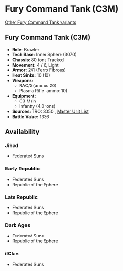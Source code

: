# Fury Command Tank (C3M) 

[Other Fury Command Tank variants](../fury_command_tank.md) 

## Fury Command Tank (C3M) 

- **Role:** Brawler 
- **Tech Base:** Inner Sphere (3070) 
- **Chassis:** 80 tons Tracked 
- **Movement:** 4 / 6, Light 
- **Armor:** 241 (Ferro Fibrous) 
- **Heat Sinks:** 10 (10) 
- **Weapons:** 
  - RAC/5 (ammo: 20) 
  - Plasma Rifle (ammo: 10) 
- **Equipment:** 
  - C3 Main 
  - Infantry (4.0 tons) 
- **Sources:** TRO: 3050 , [Master Unit List](http://masterunitlist.info/Unit/Details/1158) 
- **Battle Value:** 1336 

## Availability 

### Jihad 

- Federated Suns 

### Early Republic 

- Federated Suns 
- Republic of the Sphere 

### Late Republic 

- Federated Suns 
- Republic of the Sphere 

### Dark Ages 

- Federated Suns 
- Republic of the Sphere 

### ilClan 

- Federated Suns 

